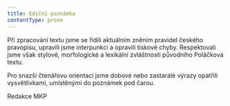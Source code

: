 ```yaml
---
title: Ediční poznámka
contentType: prose
---
```


<section>

Při zpracování textu jsme se řídili aktuálním zněním pravidel českého pravopisu, upravili jsme interpunkci a opravili tiskové chyby. Respektovali jsme však stylové, morfologické a lexikální zvláštnosti původního Poláčkova textu.

Pro snazší čtenářovu orientaci jsme dobové nebo zastaralé výrazy opatřili vysvětlivkami, umístěnými do poznámek pod čarou.

Redakce MKP

</section>

[^1]: Dětská hra s malým dřevěným špalíkem a tyčkou, kterým se špalík odpaluje do dálky. _Pozn. red._

[^2]: Skrofulosa – tuberkulóza mízních uzlin. _Pozn. red._

[^3]: Sharkovky – dobrodružství detektiva Toma Sharka, kliftonky – dobrodružné příběhy detektiva Léona Cliftona. _Pozn. red._

[^4]: Horia a Gloska – postavy z loutkových her Matěje Kopeckého. _Pozn. red_.

[^5]: Kravaty. _Pozn. red._

[^6]: Drze lhát, vymýšlet si. _Pozn. red._

[^7]: Křeslo. _Pozn. red._

[^8]: Katecheta, učitel náboženství. _Pozn. red._

[^9]: Artilerie – dělostřelectvo. _Pozn. red._

[^10]: Pýr, plevel. _Pozn. red._

[^11]: Zoraná, měkká půda. _Pozn. red._

[^12]: Stěhovací vůz. _Pozn. red._

[^13]: Zkvaknout – rázně odbýt, vykašlat se. _Pozn. red._

[^14]: K večeru. _Pozn. red._

[^15]: Orientální cukrovinka vyrobená z ořechů a lisované hroznové šťávy. _Pozn. red._

[^16]: _Miloslav Vlnovský, Bremský kormidelník_ – dobrodružný román o trosečnících. _Pozn. red._

[^17]: Koryto nebo žlab vedoucí vodu nad zemí na mlýnské kolo. _Pozn. red._

[^18]: Marodí, lehce stoná. _Pozn. red._

[^19]: Druh melodické hudební ozdoby. _Pozn. red._

[^20]: Stolička. _Pozn. red._

[^21]: Prosklená skříň na nádobí, vitrína (z něm. Glaskasten). _Pozn. red._

[^22]: Pilná, spěšná práce (z něm. Postarbeit). _Pozn. red_.

[^23]: Skleněný poklop, pod který se dříve ukládaly památeční věci nebo sošky svatých z vosku, aby se na ně neprášilo. _Pozn. red._

[^24]: Zanícený pupínek na kůži. _Pozn. red._

[^25]: Napříč. _Pozn. red._

[^26]: Drogista, majitel drogerie. _Pozn. red._

[^27]: Brýle upevňované pouze na nos. _Pozn. red._

[^28]: Kožená nebo plátěná přilba. _Pozn. red._

[^29]: Bodná a sečná zbraň. _Pozn. red._

[^30]: Šatník, prádelník. _Pozn. red._

[^31]: Okolky, cavyky. _Pozn. red._

[^32]: Zkouška. _Pozn. red._

[^33]: Zde: podšívka. _Pozn. red._

[^34]: Místo mezi kamny a zdí, kde se dá sedět, příp. ležet. _Pozn. red._

[^35]: Pletenec vlasů, cop, vrkoč. _Pozn. red._
